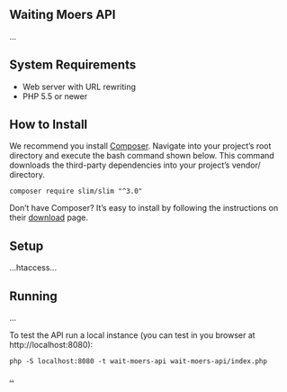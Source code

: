 Waiting Moers API
-----------------

...

System Requirements
-------------------

- Web server with URL rewriting
- PHP 5.5 or newer

How to Install
--------------

We recommend you install [Composer](https://getcomposer.org/). 
Navigate into your project’s root directory and execute the bash command shown below. 
This command downloads the third-party dependencies into your project’s vendor/ directory.

```
composer require slim/slim "^3.0"
```

Don’t have Composer? It’s easy to install by following the instructions on their [download](https://getcomposer.org/download/) page.

Setup
-----

...htaccess...

Running
-------

...

To test the API run a local instance (you can test in you browser at http://localhost:8080):
```
php -S localhost:8080 -t wait-moers-api wait-moers-api/index.php 
```









[.](http://www.slimframework.com/docs/tutorial/first-app.html)[.](http://mfg.fhstp.ac.at/development/erstellung-eines-einfachen-rest-api-backends-mit-php/)
